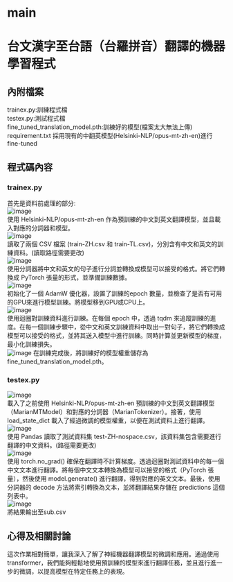# main
# 台文漢字至台語（台羅拼音）翻譯的機器學習程式  
## 內附檔案
trainex.py:訓練程式檔  
testex.py:測試程式檔  
fine_tuned_translation_model.pth:訓練好的模型(檔案太大無法上傳)  
requirement.txt
採用現有的中翻英模型(Helsinki-NLP/opus-mt-zh-en)進行fine-tuned  
## 程式碼內容
### trainex.py
首先是資料前處理的部分:  
![image](https://github.com/312513016-morrisWW/main/assets/145111464/3d7dd822-5e0b-4fd0-a0da-48087d4b6fed)  
使用 Helsinki-NLP/opus-mt-zh-en 作為預訓練的中文到英文翻譯模型，並且載入對應的分詞器和模型。  
![image](https://github.com/312513016-morrisWW/main/assets/145111464/ebbe300f-c333-441c-b5f2-d2e63c7fb574)  
讀取了兩個 CSV 檔案 (train-ZH.csv 和 train-TL.csv)，分別含有中文和英文的訓練資料。(讀取路徑需要更改)  
![image](https://github.com/312513016-morrisWW/main/assets/145111464/787e422a-6acf-4536-9547-68ac7974b3c5)   
使用分詞器將中文和英文的句子進行分詞並轉換成模型可以接受的格式。將它們轉換成 PyTorch 張量的形式，並準備訓練數據。  
![image](https://github.com/312513016-morrisWW/main/assets/145111464/f4396d56-2eb7-440c-b4f1-02f2be4286e1)  
初始化了一個 AdamW 優化器，設置了訓練的epoch 數量，並檢查了是否有可用的GPU來進行模型訓練。將模型移到GPU或CPU上。  
![image](https://github.com/312513016-morrisWW/main/assets/145111464/09be1d53-9d81-4377-b85a-cbfea25a0d3f)  
使用迴圈對訓練資料進行訓練。在每個 epoch 中，透過 tqdm 來追蹤訓練的進度。在每一個訓練步驟中，從中文和英文訓練資料中取出一對句子，將它們轉換成模型可以接受的格式，並將其送入模型中進行訓練。同時計算並更新模型的梯度，最小化訓練損失。  
![image](https://github.com/312513016-morrisWW/main/assets/145111464/d4adea20-2557-4d75-b147-26f74a4494e3)
在訓練完成後，將訓練好的模型權重儲存為fine_tuned_translation_model.pth。  
### testex.py
![image](https://github.com/312513016-morrisWW/main/assets/145111464/3f046e0f-b767-4059-bcee-e60f2cc67028)  
載入了之前使用 Helsinki-NLP/opus-mt-zh-en 預訓練的中文到英文翻譯模型（MarianMTModel）和對應的分詞器（MarianTokenizer）。接著，使用 load_state_dict 載入了經過微調的模型權重，以便在測試資料上進行翻譯。  
![image](https://github.com/312513016-morrisWW/main/assets/145111464/eee990a5-4cff-49a2-9a1b-afffce71d907)  
使用 Pandas 讀取了測試資料集 test-ZH-nospace.csv，該資料集包含需要進行翻譯的中文資料。(路徑需要更改)  
![image](https://github.com/312513016-morrisWW/main/assets/145111464/a0eaf222-675a-4dad-b8c4-91550e49ebda)  
使用 torch.no_grad() 確保在翻譯時不計算梯度。透過迴圈對測試資料中的每一個中文文本進行翻譯。將每個中文文本轉換為模型可以接受的格式（PyTorch 張量），然後使用 model.generate() 進行翻譯，得到對應的英文文本。最後，使用分詞器的 decode 方法將索引轉換為文本，並將翻譯結果存儲在 predictions 這個列表中。  
![image](https://github.com/312513016-morrisWW/main/assets/145111464/5bfa7755-423d-4ded-bcae-628fffd5123a)  
將結果輸出至sub.csv
## 心得及相關討論
這次作業相對簡單，讓我深入了解了神經機器翻譯模型的微調和應用。通過使用transformer，我們能夠輕鬆地使用預訓練的模型來進行翻譯任務，並且進行進一步的微調，以提高模型在特定任務上的表現。  








